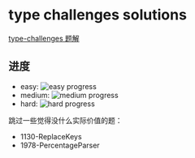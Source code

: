 # type challenges solutions

[type-challenges 题解](https://github.com/type-challenges/type-challenges)

## 进度

- easy: ![easy progress](https://img.shields.io/badge/-13%2F13-green)
- medium: ![medium progress](https://img.shields.io/badge/-58%2F65-green)
- hard: ![hard progress](https://img.shields.io/badge/-0%2F33-green)

跳过一些觉得没什么实际价值的题：

- 1130-ReplaceKeys
- 1978-PercentageParser
